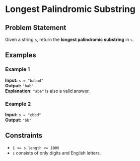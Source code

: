 # Longest Palindromic Substring

## Problem Statement

Given a string `s`, return the **longest palindromic substring** in `s`.

## Examples

### Example 1

**Input:** `s = "babad"`  
**Output:** `"bab"`  
**Explanation:** `"aba"` is also a valid answer.

### Example 2

**Input:** `s = "cbbd"`  
**Output:** `"bb"`

## Constraints

- `1 <= s.length <= 1000`
- `s` consists of only digits and English letters.
